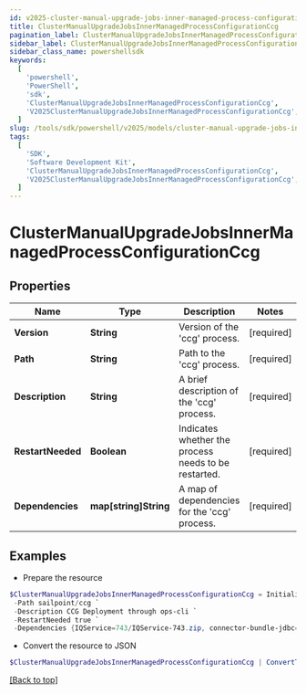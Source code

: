 ```yaml
---
id: v2025-cluster-manual-upgrade-jobs-inner-managed-process-configuration-ccg
title: ClusterManualUpgradeJobsInnerManagedProcessConfigurationCcg
pagination_label: ClusterManualUpgradeJobsInnerManagedProcessConfigurationCcg
sidebar_label: ClusterManualUpgradeJobsInnerManagedProcessConfigurationCcg
sidebar_class_name: powershellsdk
keywords:
  [
    'powershell',
    'PowerShell',
    'sdk',
    'ClusterManualUpgradeJobsInnerManagedProcessConfigurationCcg',
    'V2025ClusterManualUpgradeJobsInnerManagedProcessConfigurationCcg',
  ]
slug: /tools/sdk/powershell/v2025/models/cluster-manual-upgrade-jobs-inner-managed-process-configuration-ccg
tags:
  [
    'SDK',
    'Software Development Kit',
    'ClusterManualUpgradeJobsInnerManagedProcessConfigurationCcg',
    'V2025ClusterManualUpgradeJobsInnerManagedProcessConfigurationCcg',
  ]
---
```


# ClusterManualUpgradeJobsInnerManagedProcessConfigurationCcg

## Properties

| Name | Type | Description | Notes |
| --- | --- | --- | --- |
| **Version** | **String** | Version of the 'ccg' process. | [required] |
| **Path** | **String** | Path to the 'ccg' process. | [required] |
| **Description** | **String** | A brief description of the 'ccg' process. | [required] |
| **RestartNeeded** | **Boolean** | Indicates whether the process needs to be restarted. | [required] |
| **Dependencies** | **map[string]String** | A map of dependencies for the 'ccg' process. | [required] |

## Examples

- Prepare the resource

```powershell
$ClusterManualUpgradeJobsInnerManagedProcessConfigurationCcg = Initialize-V2025ClusterManualUpgradeJobsInnerManagedProcessConfigurationCcg  -Version 1798_1054_241.0.0 `
 -Path sailpoint/ccg `
 -Description CCG Deployment through ops-cli `
 -RestartNeeded true `
 -Dependencies {IQService=743/IQService-743.zip, connector-bundle-jdbc=432/connector-bundle-jdbc-432.zip, connector-bundle-misc=437/connector-bundle-misc-437.zip, connector-bundle-unix=242/connector-bundle-unix-242.zip, connector-common-config=208/connector-common-config-208.zip, connector-bundle-filebased=222/connector-bundle-filebased-222.zip, connector-bundle-imprivata=3/connector-bundle-imprivata-3.zip, connector-bundle-mainframe=211/connector-bundle-mainframe-211.zip, connector-bundle-directories=681/connector-bundle-directories-681.zip, connector-bundle-sap-on-prem=196/connector-bundle-sap-on-prem-196.zip, connector-bundle-webservices=1535/connector-bundle-webservices-1535.zip, connector-bundle-sap-cloud-app=175/connector-bundle-sap-cloud-app-175.zip, connector-bundle-healthcare-epic=302/connector-bundle-healthcare-epic-302.zip, connector-bundle-hrms-oraclefusionhcm=166/connector-bundle-hrms-oraclefusionhcm-166.zip, connector-bundle-collaboration-connectors=246/connector-bundle-collaboration-connectors-246.zip}
```

- Convert the resource to JSON

```powershell
$ClusterManualUpgradeJobsInnerManagedProcessConfigurationCcg | ConvertTo-JSON
```

[[Back to top]](#)
